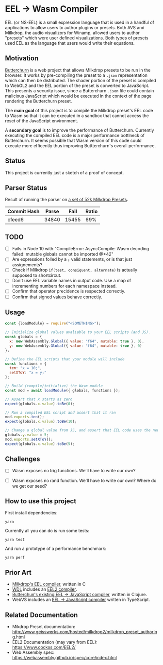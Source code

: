 # EEL -> Wasm Compiler

EEL (or NS-EEL) is a small expression language that is used in a handful of applications to allow users to author plugins or presets. Both AVS and Milkdrop, the audio visualizors for Winamp, allowed users to author "presets" which were user defined visualizations. Both types of presets used EEL as the language that users would write their equations.

## Motivation

[Butterchurn](https://butterchurnviz.com/) is a web project that allows Milkdrop presets to be run in the browser. It works by pre-compiling the preset to a `.json` representation which can then be distributed. The shader portion of the preset is compiled to WebGL2 and the EEL portion of the preset is converted to JavaScript. This presents a security issue, since a Butterchurn `.json` file could contain malicious JavaScript which would be executed in the context of the page rendering the Butterchurn preset.

The **main goal** of this project is to compile the Milkdrop preset's EEL code to Wasm so that it can be executed in a sandbox that cannot access the reset of the JavaScript environment.

A **secondary goal** is to improve the performance of Butterchurn. Currently executing the compiled EEL code is a major performance bottlneck of Butterchurn. It seems possible that Wasm version of this code could execute more efficently thus improving Buttterchurn's overall performance.

## Status

This project is currently just a sketch of a proof of concept.

## Parser Status

Result of running the parser on [a set of 52k Milkdrop Presets](http://forums.winamp.com/showthread.php?t=396662).

| Commit Hash | Parse   | Fail    | Ratio |
| ----------- | ------- | ------- | ------|
| cfeed6      | 34840   | 15455   | 69%   |

## TODO

- [ ] Fails in Node 10 with "CompileError: AsyncCompile: Wasm decoding failed: mutable globals cannot be imported @+42"
- [ ] Are expressions folled by a `;` valid statements, or is that just assignements?
- [ ] Check if Milkdrop `if(test, consiquent, alternate)` is actually supposed to shortcircut.
- [ ] Don't use EEL variable names in output code. Use a map of incrementing numbers for each namespace instead.
- [ ] Confirm that operator precidence is respected correctly.
- [ ] Confirm that signed values behave correctly.

## Usage

```JavaScript
const {loadModule} = require("<SOMETHING>");

// Initialize global values avaliable to your EEL scripts (and JS).
const globals = {
  x: new WebAssembly.Global({ value: "f64", mutable: true }, 0),
  y: new WebAssembly.Global({ value: "f64", mutable: true }, 0)
};

// Define the EEL scripts that your module will include
const functions = {
  ten: "x = 10;",
  setXToY: "x = y;"
};

// Build (compile/initialize) the Wasm module
const mod = await loadModule({ globals, functions });

// Assert that x starts as zero
expect(globals.x.value).toBe(0);

// Run a compiled EEL script and assert that it ran
mod.exports.ten();
expect(globals.x.value).toBe(10);

// Change a global value from JS, and assert that EEL code uses the new value
globals.y.value = 5;
mod.exports.setXToY();
expect(globals.x.value).toBe(5);
```

## Challenges

- [ ] Wasm exposes no trig functions. We'll have to write our own?
- [ ] Wasm exposes no rand function. We'll have to write our own? Where do we get our seed?


## How to use this project

First install dependencies:

```
yarn
```

Currently all you can do is run some tests:

```
yarn test
```

And run a prototype of a performance benchmark:

```
yarn perf
```

## Prior Art

* [Milkdrop's EEL compiler](https://github.com/WACUP/vis_milk2/tree/master/ns-eel2), written in C
* [WDL](https://www.cockos.com/wdl/) includes an [EEL2 compiler](https://github.com/justinfrankel/WDL/tree/master/WDL/eel2).
* [Butterchun's existing EEL -> JavaScript compiler](https://github.com/jberg/milkdrop-eel-parser), written in Clojure.
* WebVS includes an [EEL -> JavaScript compiler](https://github.com/azeem/webvs/tree/master/src/expr) written in TypeScript.

## Related Documentation

- Mikdrop Preset documentation: http://www.geisswerks.com/hosted/milkdrop2/milkdrop_preset_authoring.html
- EEL2 Documentation (may vary from EEL): https://www.cockos.com/EEL2/
- Web Assembly spec: https://webassembly.github.io/spec/core/index.html

